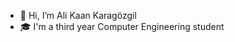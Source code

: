 - 👋 Hi, I’m Ali Kaan Karagözgil
- 🎓 I'm a third year Computer Engineering student

<!---
Adelenarci/Adelenarci is a ✨ special ✨ repository because its `README.md` (this file) appears on your GitHub profile.
You can click the Preview link to take a look at your changes.
--->

